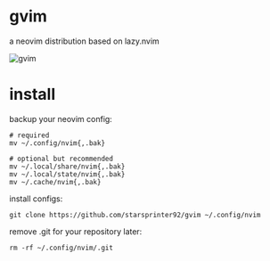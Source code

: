 # gvim
a neovim distribution based on lazy.nvim

![gvim](https://github.com/user-attachments/assets/f53bacdb-b026-4ed0-bdf4-eecb477e22a2)

# install
backup your neovim config:
```
# required
mv ~/.config/nvim{,.bak}

# optional but recommended
mv ~/.local/share/nvim{,.bak}
mv ~/.local/state/nvim{,.bak}
mv ~/.cache/nvim{,.bak}
```

install configs:
``` 
git clone https://github.com/starsprinter92/gvim ~/.config/nvim
```
remove .git for your repository later:
```
rm -rf ~/.config/nvim/.git
```
